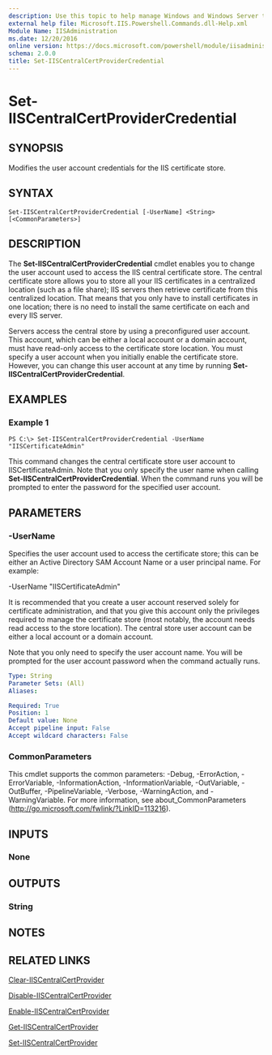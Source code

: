 ```yaml
---
description: Use this topic to help manage Windows and Windows Server technologies with Windows PowerShell.
external help file: Microsoft.IIS.Powershell.Commands.dll-Help.xml
Module Name: IISAdministration
ms.date: 12/20/2016
online version: https://docs.microsoft.com/powershell/module/iisadministration/set-iiscentralcertprovidercredential?view=windowsserver2022-ps&wt.mc_id=ps-gethelp
schema: 2.0.0
title: Set-IISCentralCertProviderCredential
---
```


# Set-IISCentralCertProviderCredential

## SYNOPSIS
Modifies the user account credentials for the IIS certificate store.

## SYNTAX

```
Set-IISCentralCertProviderCredential [-UserName] <String> [<CommonParameters>]
```

## DESCRIPTION
The **Set-IISCentralCertProviderCredential** cmdlet enables you to change the user account used to access the IIS central certificate store.
The central certificate store allows you to store all your IIS certificates in a centralized location (such as a file share); IIS servers then retrieve certificate from this centralized location.
That means that you only have to install certificates in one location; there is no need to install the same certificate on each and every IIS server.

Servers access the central store by using a preconfigured user account.
This account, which can be either a local account or a domain account, must have read-only access to the certificate store location.
You must specify a user account when you initially enable the certificate store.
However, you can change this user account at any time by running **Set-IISCentralCertProviderCredential**.

## EXAMPLES

### Example 1
```
PS C:\> Set-IISCentralCertProviderCredential -UserName "IISCertificateAdmin"
```

This command changes the central certificate store user account to IISCertificateAdmin.
Note that you only specify the user name when calling **Set-IISCentralCertProviderCredential**.
When the command runs you will be prompted to enter the password for the specified user account.

## PARAMETERS

### -UserName
Specifies the user account used to access the certificate store; this can be either an Active Directory SAM Account Name or a user principal name.
For example:

-UserName "IISCertificateAdmin"

It is recommended that you create a user account reserved solely for certificate administration, and that you give this account only the privileges required to manage the certificate store (most notably, the account needs read access to the store location).
The central store user account can be either a local account or a domain account.

Note that you only need to specify the user account name.
You will be prompted for the user account password when the command actually runs.

```yaml
Type: String
Parameter Sets: (All)
Aliases: 

Required: True
Position: 1
Default value: None
Accept pipeline input: False
Accept wildcard characters: False
```

### CommonParameters
This cmdlet supports the common parameters: -Debug, -ErrorAction, -ErrorVariable, -InformationAction, -InformationVariable, -OutVariable, -OutBuffer, -PipelineVariable, -Verbose, -WarningAction, and -WarningVariable. For more information, see about_CommonParameters (http://go.microsoft.com/fwlink/?LinkID=113216).

## INPUTS

### None

## OUTPUTS

### String

## NOTES

## RELATED LINKS

[Clear-IISCentralCertProvider](./Clear-IISCentralCertProvider.md)

[Disable-IISCentralCertProvider](./Disable-IISCentralCertProvider.md)

[Enable-IISCentralCertProvider](./Enable-IISCentralCertProvider.md)

[Get-IISCentralCertProvider](./Get-IISCentralCertProvider.md)

[Set-IISCentralCertProvider](./Set-IISCentralCertProvider.md)

